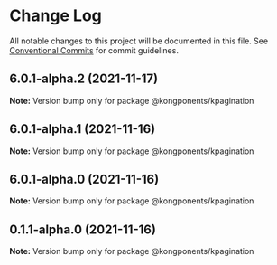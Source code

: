 # Change Log

All notable changes to this project will be documented in this file.
See [Conventional Commits](https://conventionalcommits.org) for commit guidelines.

## 6.0.1-alpha.2 (2021-11-17)

**Note:** Version bump only for package @kongponents/kpagination





## 6.0.1-alpha.1 (2021-11-16)

**Note:** Version bump only for package @kongponents/kpagination





## 6.0.1-alpha.0 (2021-11-16)

**Note:** Version bump only for package @kongponents/kpagination





## 0.1.1-alpha.0 (2021-11-16)

**Note:** Version bump only for package @kongponents/kpagination
